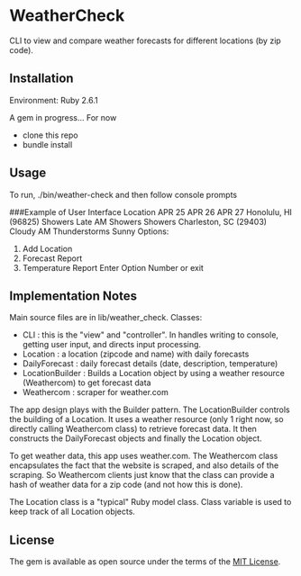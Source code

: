 # WeatherCheck

CLI to view and compare weather forecasts for different locations (by zip code).

## Installation
Environment: Ruby 2.6.1

A gem in progress...  For now
- clone this repo
- bundle install

## Usage

To run, ./bin/weather-check
and then follow console prompts

###Example of User Interface
Location                APR 25                       APR 26                       APR 27
Honolulu, HI (96825)    Showers Late                 AM Showers                   Showers
Charleston, SC (29403)  Cloudy                       AM Thunderstorms             Sunny
Options:
1. Add Location
2. Forecast Report
3. Temperature Report
Enter Option Number or exit

## Implementation Notes

Main source files are in lib/weather_check.
Classes:
* CLI : this is the "view" and "controller".  In handles writing to console, getting user input, and directs input processing.
* Location : a location (zipcode and name) with daily forecasts
* DailyForecast : daily forecast details (date, description, temperature)
* LocationBuilder : Builds a Location object by using a weather resource (Weathercom) to get forecast data
* Weathercom : scraper for weather.com

The app design plays with the Builder pattern.  The LocationBuilder controls the building of a Location.  It uses a weather resource (only 1 right now, so directly calling Weathercom class) to retrieve forecast data.  It then constructs the DailyForecast objects and finally the Location object.

To get weather data, this app uses weather.com. The Weathercom class encapsulates the fact that the website is scraped, and also details of the scraping.   So Weathercom clients just know that the class can provide a hash of weather data for a zip code (and not how this is done).

The Location class is a "typical" Ruby model class.   Class variable is used to keep track of all Location objects.

## License

The gem is available as open source under the terms of the [MIT License](https://opensource.org/licenses/MIT).
